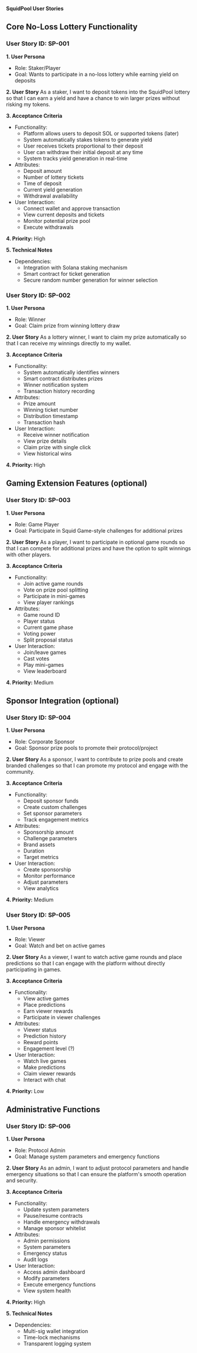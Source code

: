 **SquidPool User Stories**

## **Core No-Loss Lottery Functionality**

### **User Story ID: SP-001**

**1\. User Persona**

* Role: Staker/Player  
* Goal: Wants to participate in a no-loss lottery while earning yield on deposits

**2\. User Story** As a staker, I want to deposit tokens into the SquidPool lottery so that I can earn a yield and have a chance to win larger prizes without risking my tokens.

**3\. Acceptance Criteria**

* Functionality:  
  * Platform allows users to deposit SOL or supported tokens (later)  
  * System automatically stakes tokens to generate yield  
  * User receives tickets proportional to their deposit  
  * User can withdraw their initial deposit at any time  
  * System tracks yield generation in real-time  
* Attributes:  
  * Deposit amount  
  * Number of lottery tickets  
  * Time of deposit  
  * Current yield generation  
  * Withdrawal availability  
* User Interaction:  
  * Connect wallet and approve transaction  
  * View current deposits and tickets  
  * Monitor potential prize pool  
  * Execute withdrawals

**4\. Priority:** High

**5\. Technical Notes**

* Dependencies:  
  * Integration with Solana staking mechanism  
  * Smart contract for ticket generation  
  * Secure random number generation for winner selection

### **User Story ID: SP-002**

**1\. User Persona**

* Role: Winner  
* Goal: Claim prize from winning lottery draw

**2\. User Story** As a lottery winner, I want to claim my prize automatically so that I can receive my winnings directly to my wallet.

**3\. Acceptance Criteria**

* Functionality:  
  * System automatically identifies winners  
  * Smart contract distributes prizes  
  * Winner notification system  
  * Transaction history recording  
* Attributes:  
  * Prize amount  
  * Winning ticket number  
  * Distribution timestamp  
  * Transaction hash  
* User Interaction:  
  * Receive winner notification  
  * View prize details  
  * Claim prize with single click  
  * View historical wins

**4\. Priority:** High

## **Gaming Extension Features (optional)**

### **User Story ID: SP-003**

**1\. User Persona**

* Role: Game Player  
* Goal: Participate in Squid Game-style challenges for additional prizes

**2\. User Story** As a player, I want to participate in optional game rounds so that I can compete for additional prizes and have the option to split winnings with other players.

**3\. Acceptance Criteria**

* Functionality:  
  * Join active game rounds  
  * Vote on prize pool splitting  
  * Participate in mini-games  
  * View player rankings  
* Attributes:  
  * Game round ID  
  * Player status  
  * Current game phase  
  * Voting power  
  * Split proposal status  
* User Interaction:  
  * Join/leave games  
  * Cast votes  
  * Play mini-games  
  * View leaderboard

**4\. Priority:** Medium

## **Sponsor Integration (optional)**

### **User Story ID: SP-004**

**1\. User Persona**

* Role: Corporate Sponsor  
* Goal: Sponsor prize pools to promote their protocol/project

**2\. User Story** As a sponsor, I want to contribute to prize pools and create branded challenges so that I can promote my protocol and engage with the community.

**3\. Acceptance Criteria**

* Functionality:  
  * Deposit sponsor funds  
  * Create custom challenges  
  * Set sponsor parameters  
  * Track engagement metrics  
* Attributes:  
  * Sponsorship amount  
  * Challenge parameters  
  * Brand assets  
  * Duration  
  * Target metrics  
* User Interaction:  
  * Create sponsorship  
  * Monitor performance  
  * Adjust parameters  
  * View analytics

**4\. Priority:** Medium

### **User Story ID: SP-005**

**1\. User Persona**

* Role: Viewer  
* Goal: Watch and bet on active games

**2\. User Story** As a viewer, I want to watch active game rounds and place predictions so that I can engage with the platform without directly participating in games.

**3\. Acceptance Criteria**

* Functionality:  
  * View active games  
  * Place predictions  
  * Earn viewer rewards  
  * Participate in viewer challenges  
* Attributes:  
  * Viewer status  
  * Prediction history  
  * Reward points  
  * Engagement level (?)  
* User Interaction:  
  * Watch live games  
  * Make predictions  
  * Claim viewer rewards  
  * Interact with chat

**4\. Priority:** Low

## **Administrative Functions**

### **User Story ID: SP-006**

**1\. User Persona**

* Role: Protocol Admin  
* Goal: Manage system parameters and emergency functions

**2\. User Story** As an admin, I want to adjust protocol parameters and handle emergency situations so that I can ensure the platform's smooth operation and security.

**3\. Acceptance Criteria**

* Functionality:  
  * Update system parameters  
  * Pause/resume contracts  
  * Handle emergency withdrawals  
  * Manage sponsor whitelist  
* Attributes:  
  * Admin permissions  
  * System parameters  
  * Emergency status  
  * Audit logs  
* User Interaction:  
  * Access admin dashboard  
  * Modify parameters  
  * Execute emergency functions  
  * View system health

**4\. Priority:** High

**5\. Technical Notes**

* Dependencies:  
  * Multi-sig wallet integration  
  * Time-lock mechanisms  
  * Transparent logging system

